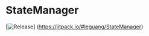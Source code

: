 # StateManager

[![Release](https://jitpack.io/v/User/Repo.svg)]
(https://jitpack.io/#leguang/StateManager)
